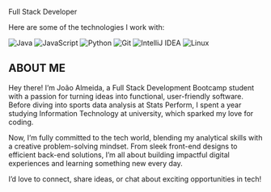 
Full Stack Developer

Here are some of the technologies I work with:

![Java](https://img.shields.io/badge/Java-ED8B00?style=for-the-badge&logo=java&logoColor=white)
![JavaScript](https://img.shields.io/badge/JavaScript-F7DF1E?style=for-the-badge&logo=javascript&logoColor=black)
![Python](https://img.shields.io/badge/Python-3776AB?style=for-the-badge&logo=python&logoColor=white)
![Git](https://img.shields.io/badge/Git-F05032?style=for-the-badge&logo=git&logoColor=white)
![IntelliJ IDEA](https://img.shields.io/badge/IntelliJ%20IDEA-000000?style=for-the-badge&logo=intellij-idea&logoColor=white)
![Linux](https://img.shields.io/badge/Linux-FCC624?style=for-the-badge&logo=linux&logoColor=black)

## ABOUT ME
Hey there! I’m João Almeida, a Full Stack Development Bootcamp student with a passion for turning ideas into functional, user-friendly software. Before diving into sports data analysis at Stats Perform, I spent a year studying Information Technology at university, which sparked my love for coding.

Now, I’m fully committed to the tech world, blending my analytical skills with a creative problem-solving mindset. From sleek front-end designs to efficient back-end solutions, I’m all about building impactful digital experiences and learning something new every day.

I’d love to connect, share ideas, or chat about exciting opportunities in tech!
